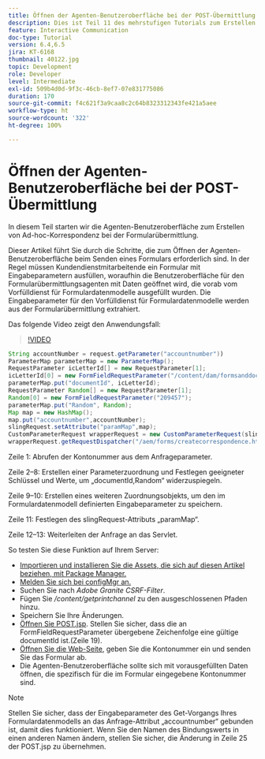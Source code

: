 ```yaml
---
title: Öffnen der Agenten-Benutzeroberfläche bei der POST-Übermittlung
description: Dies ist Teil 11 des mehrstufigen Tutorials zum Erstellen Ihres ersten interaktiven Kommunikationsdokuments für den Druckkanal. In diesem Teil starten wir die Agenten-Benutzeroberfläche zum Erstellen von Ad-hoc-Korrespondenz bei der Formularübermittlung.
feature: Interactive Communication
doc-type: Tutorial
version: 6.4,6.5
jira: KT-6168
thumbnail: 40122.jpg
topic: Development
role: Developer
level: Intermediate
exl-id: 509b4d0d-9f3c-46cb-8ef7-07e831775086
duration: 170
source-git-commit: f4c621f3a9caa8c2c64b8323312343fe421a5aee
workflow-type: ht
source-wordcount: '322'
ht-degree: 100%

---
```


# Öffnen der Agenten-Benutzeroberfläche bei der POST-Übermittlung

In diesem Teil starten wir die Agenten-Benutzeroberfläche zum Erstellen von Ad-hoc-Korrespondenz bei der Formularübermittlung.

Dieser Artikel führt Sie durch die Schritte, die zum Öffnen der Agenten-Benutzeroberfläche beim Senden eines Formulars erforderlich sind. In der Regel müssen Kundendienstmitarbeitende ein Formular mit Eingabeparametern ausfüllen, woraufhin die Benutzeroberfläche für den Formularübermittlungsagenten mit Daten geöffnet wird, die vorab vom Vorfülldienst für Formulardatenmodelle ausgefüllt wurden. Die Eingabeparameter für den Vorfülldienst für Formulardatenmodelle werden aus der Formularübermittlung extrahiert.

Das folgende Video zeigt den Anwendungsfall:

>[!VIDEO](https://video.tv.adobe.com/v/40122?quality=12&learn=on)

```java
String accountNumber = request.getParameter("accountnumber"))
ParameterMap parameterMap = new ParameterMap();
RequestParameter icLetterId[] = new RequestParameter[1];
icLetterId[0] = new FormFieldRequestParameter("/content/dam/formsanddocuments/retirementstatementprint");
parameterMap.put("documentId", icLetterId);
RequestParameter Random[] = new RequestParameter[1];
Random[0] = new FormFieldRequestParameter("209457");
parameterMap.put("Random", Random);
Map map = new HashMap();
map.put("accountnumber",accountNumber);
slingRequest.setAttribute("paramMap",map);
CustomParameterRequest wrapperRequest = new CustomParameterRequest(slingRequest,parameterMap,"GET");
wrapperRequest.getRequestDispatcher("/aem/forms/createcorrespondence.html").include(wrapperRequest, response);
```

Zeile 1: Abrufen der Kontonummer aus dem Anfrageparameter.

Zeile 2–8: Erstellen einer Parameterzuordnung und Festlegen geeigneter Schlüssel und Werte, um „documentId,Random“ widerzuspiegeln.

Zeile 9–10: Erstellen eines weiteren Zuordnungsobjekts, um den im Formulardatenmodell definierten Eingabeparameter zu speichern.

Zeile 11: Festlegen des slingRequest-Attributs „paramMap“.

Zeile 12–13: Weiterleiten der Anfrage an das Servlet.

So testen Sie diese Funktion auf Ihrem Server:

* [Importieren und installieren Sie die Assets, die sich auf diesen Artikel beziehen, mit Package Manager.](assets/launch-agent-ui.zip)
* [Melden Sie sich bei configMgr an.](http://localhost:4502/system/console/configMgr)
* Suchen Sie nach _Adobe Granite CSRF-Filter_.
* Fügen Sie _/content/getprintchannel_ zu den ausgeschlossenen Pfaden hinzu.
* Speichern Sie Ihre Änderungen.
* [Öffnen Sie POST.jsp](http://localhost:4502/apps/AEMForms/openprintchannel/POST.jsp). Stellen Sie sicher, dass die an FormFieldRequestParameter übergebene Zeichenfolge eine gültige documentId ist.(Zeile 19).
* [Öffnen Sie die Web-Seite](http://localhost:4502/content/OpenPrintChannel.html), geben Sie die Kontonummer ein und senden Sie das Formular ab.
* Die Agenten-Benutzeroberfläche sollte sich mit vorausgefüllten Daten öffnen, die spezifisch für die im Formular eingegebene Kontonummer sind.

>[!NOTE]
>
>Stellen Sie sicher, dass der Eingabeparameter des Get-Vorgangs Ihres Formulardatenmodells an das Anfrage-Attribut „accountnumber“ gebunden ist, damit dies funktioniert. Wenn Sie den Namen des Bindungswerts in einen anderen Namen ändern, stellen Sie sicher, die Änderung in Zeile 25 der POST.jsp zu übernehmen.
